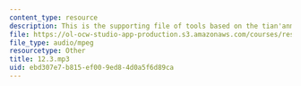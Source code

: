 ```yaml
---
content_type: resource
description: This is the supporting file of tools based on the tian'anmen incident.
file: https://ol-ocw-studio-app-production.s3.amazonaws.com/courses/res-21g-003-learning-chinese-a-foundation-course-in-mandarin-spring-2011/ebd307e7b815ef009ed84d0a5f6d89ca_12.3.mp3
file_type: audio/mpeg
resourcetype: Other
title: 12.3.mp3
uid: ebd307e7-b815-ef00-9ed8-4d0a5f6d89ca
---
```

